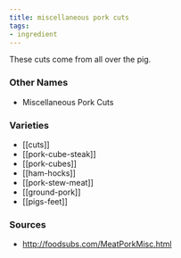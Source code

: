 ```yaml
---
title: miscellaneous pork cuts
tags:
- ingredient
---
```

These cuts come from all over the pig.

### Other Names

* Miscellaneous Pork Cuts

### Varieties

* [[cuts]]
* [[pork-cube-steak]]
* [[pork-cubes]]
* [[ham-hocks]]
* [[pork-stew-meat]]
* [[ground-pork]]
* [[pigs-feet]]

### Sources
* http://foodsubs.com/MeatPorkMisc.html
